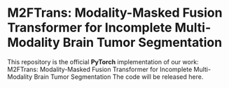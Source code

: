 # M2FTrans: Modality-Masked Fusion Transformer for Incomplete Multi-Modality Brain Tumor Segmentation

This repository is the official **PyTorch** implementation of our work:
M2FTrans: Modality-Masked Fusion Transformer for Incomplete Multi-Modality Brain Tumor Segmentation
The code will be released here.
